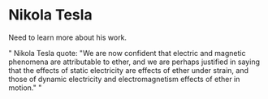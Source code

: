 # Nikola Tesla

Need to learn more about his work.

" Nikola Tesla quote: "We are now confident that electric and magnetic phenomena are attributable to ether, and we are perhaps justified in saying that the effects of static electricity are effects of ether under strain, and those of dynamic electricity and electromagnetism effects of ether in motion." "